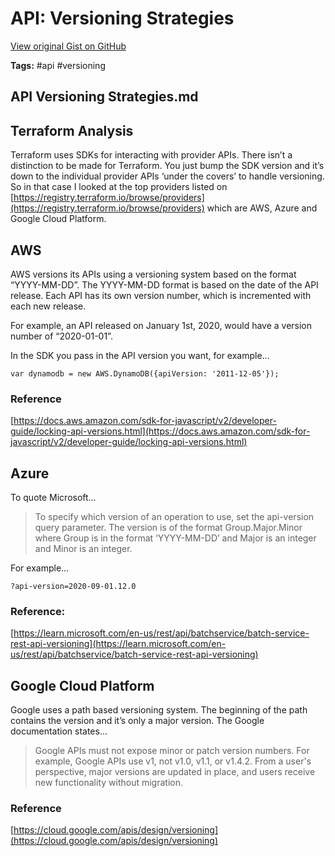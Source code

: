 # API: Versioning Strategies 

[View original Gist on GitHub](https://gist.github.com/Integralist/d8566501ff70f0f09f7262e440c02868)

**Tags:** #api #versioning

## API Versioning Strategies.md

## Terraform Analysis

Terraform uses SDKs for interacting with provider APIs. There isn’t a distinction to be made for Terraform. You just bump the SDK version and it’s down to the individual provider APIs  ‘under the covers’ to handle versioning. So in that case I looked at the top providers listed on [https://registry.terraform.io/browse/providers](https://registry.terraform.io/browse/providers) which are AWS, Azure and Google Cloud Platform.

## AWS

AWS versions its APIs using a versioning system based on the format “YYYY-MM-DD”. The YYYY-MM-DD format is based on the date of the API release. Each API has its own version number, which is incremented with each new release. 

For example, an API released on January 1st, 2020, would have a version number of “2020-01-01”. 

In the SDK you pass in the API version you want, for example…

```
var dynamodb = new AWS.DynamoDB({apiVersion: '2011-12-05'});
```

### Reference

[https://docs.aws.amazon.com/sdk-for-javascript/v2/developer-guide/locking-api-versions.html](https://docs.aws.amazon.com/sdk-for-javascript/v2/developer-guide/locking-api-versions.html)

## Azure

To quote Microsoft…

> To specify which version of an operation to use, set the api-version query parameter. The version is of the format Group.Major.Minor where Group is in the format ‘YYYY-MM-DD’ and Major is an integer and Minor is an integer.

For example…

```
?api-version=2020-09-01.12.0
```

### Reference:

[https://learn.microsoft.com/en-us/rest/api/batchservice/batch-service-rest-api-versioning](https://learn.microsoft.com/en-us/rest/api/batchservice/batch-service-rest-api-versioning)

## Google Cloud Platform

Google uses a path based versioning system. The beginning of the path contains the version and it’s only a major version. The Google documentation states…

> Google APIs must not expose minor or patch version numbers. For example, Google APIs use v1, not v1.0, v1.1, or v1.4.2. From a user's perspective, major versions are updated in place, and users receive new functionality without migration.

### Reference

[https://cloud.google.com/apis/design/versioning](https://cloud.google.com/apis/design/versioning)


